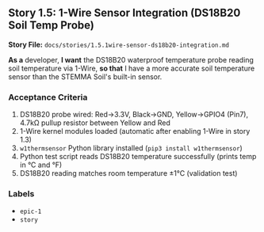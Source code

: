 ## Story 1.5: 1-Wire Sensor Integration (DS18B20 Soil Temp Probe)

**Story File:** `docs/stories/1.5.1wire-sensor-ds18b20-integration.md`

**As a** developer,
**I want** the DS18B20 waterproof temperature probe reading soil temperature via 1-Wire,
**so that** I have a more accurate soil temperature sensor than the STEMMA Soil's built-in sensor.

### Acceptance Criteria
1. DS18B20 probe wired: Red→3.3V, Black→GND, Yellow→GPIO4 (Pin7), 4.7kΩ pullup resistor between Yellow and Red
2. 1-Wire kernel modules loaded (automatic after enabling 1-Wire in story 1.3)
3. `w1thermsensor` Python library installed (`pip3 install w1thermsensor`)
4. Python test script reads DS18B20 temperature successfully (prints temp in °C and °F)
5. DS18B20 reading matches room temperature ±1°C (validation test)

### Labels
- `epic-1`
- `story`
